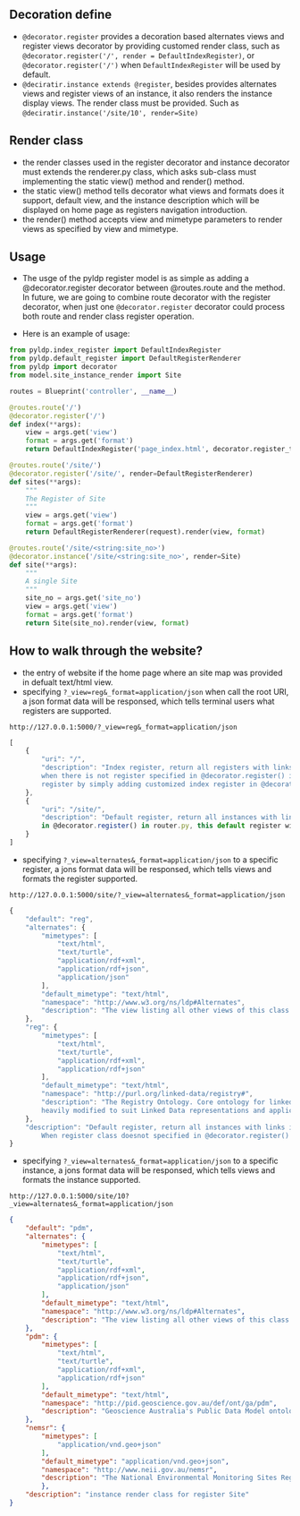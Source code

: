 
## Decoration define ##
* ```@decorator.register``` provides a decoration based alternates views and register views decorator by providing customed render class, such as  ```@decorator.register('/', render = DefaultIndexRegister)```, or ```@decorator.register('/')``` when ```DefaultIndexRegister``` will be used by default.
* ```@deciratir.instance extends @register```, besides provides alternates views and register views of an instance, it also renders the instance display views. The render class must be provided. Such as ```@deciratir.instance('/site/10', render=Site)```

## Render class ##
* the render classes used in the register decorator and instance decorator must extends the renderer.py class, which asks sub-class must implementing the static view() method and render() method.
* the static view() method tells decorator what views and formats does it support, default view, and the instance description which will be displayed on home page as registers navigation introduction.
* the render() method accepts view and mimetype parameters to render views as specified by view and mimetype.

## Usage ##
* The usge of the pyldp register model is as simple as adding a @decorator.register decorator between @routes.route and the method.  In future, we are going to combine route decorator with the register decorator, when just one ```@decorator.register``` decorator could process both route and render class register operation. 

* Here is an example of usage:
``` python
from pyldp.index_register import DefaultIndexRegister
from pyldp.default_register import DefaultRegisterRenderer
from pyldp import decorator
from model.site_instance_render import Site

routes = Blueprint('controller', __name__)

@routes.route('/')
@decorator.register('/') 
def index(**args):
    view = args.get('view')
    format = args.get('format')
    return DefaultIndexRegister('page_index.html', decorator.register_tree).render(view, format)

@routes.route('/site/')
@decorator.register('/site/', render=DefaultRegisterRenderer)
def sites(**args):
    """
    The Register of Site
    """
    view = args.get('view')
    format = args.get('format')
    return DefaultRegisterRenderer(request).render(view, format)

@routes.route('/site/<string:site_no>')
@decorator.instance('/site/<string:site_no>', render=Site)
def site(**args):
    """
    A single Site
    """
    site_no = args.get('site_no')
    view = args.get('view')
    format = args.get('format')
    return Site(site_no).render(view, format)
```

## How to walk through the website? ##
* the entry of website if the home page where an site map was provided in defualt text/html view. 
* specifying ```?_view=reg&_format=application/json``` when call the root URI, a json format data will be responsed, which tells terminal users what registers are supported.
```
http://127.0.0.1:5000/?_view=reg&_format=application/json
```
```javascript
[
	{
		"uri": "/",
		"description": "Index register, return all registers with links navigating to them. This index register will be used\
		when there is not register specified in @decorator.register() in routes.py.  People can replace this default 	\
		register by simply adding customized index register in @decorator.register() decorator."
	},
	{
		"uri": "/site/",
		"description": "Default register, return all instances with links in one page.   When register class doesnot specified \ 
		in @decorator.register() in router.py, this default register will be applied."
	}
]

```
* specifying ```?_view=alternates&_format=application/json``` to a specific register, a jons format data will be responsed, which tells views and formats the register supported.
```
http://127.0.0.1:5000/site/?_view=alternates&_format=application/json
```
```javascript
{
	"default": "reg",
	"alternates": {
		"mimetypes": [
			"text/html",
			"text/turtle",
			"application/rdf+xml",
			"application/rdf+json",
			"application/json"
		],
		"default_mimetype": "text/html",
		"namespace": "http://www.w3.org/ns/ldp#Alternates",
		"description": "The view listing all other views of this class of object"
	},
	"reg": {
		"mimetypes": [
			"text/html",
			"text/turtle",
			"application/rdf+xml",
			"application/rdf+json"
		],
		"default_mimetype": "text/html",
		"namespace": "http://purl.org/linked-data/registry#",
		"description": "The Registry Ontology. Core ontology for linked data registry services. Based on ISO19135 but \
		heavily modified to suit Linked Data representations and applications"
	},
	"description": "Default register, return all instances with links in one page.   \
		When register class doesnot specified in @decorator.register() in router.py, this default register will be applied."
}
```
* specifying ```?_view=alternates&_format=application/json``` to a specific instance, a jons format data will be responsed, which tells views and formats the instance supported.
```
http://127.0.0.1:5000/site/10?_view=alternates&_format=application/json
```

```json
{
	"default": "pdm",
	"alternates": {
		"mimetypes": [
			"text/html",
			"text/turtle",
			"application/rdf+xml",
			"application/rdf+json",
			"application/json"
		],
		"default_mimetype": "text/html",
		"namespace": "http://www.w3.org/ns/ldp#Alternates",
		"description": "The view listing all other views of this class of object"
	},
	"pdm": {
		"mimetypes": [
			"text/html",
			"text/turtle",
			"application/rdf+xml",
			"application/rdf+json"
		],
		"default_mimetype": "text/html",
		"namespace": "http://pid.geoscience.gov.au/def/ont/ga/pdm",
		"description": "Geoscience Australia's Public Data Model ontology"
	},
	"nemsr": {
		"mimetypes": [
			"application/vnd.geo+json"
		],
		"default_mimetype": "application/vnd.geo+json",
		"namespace": "http://www.neii.gov.au/nemsr",
		"description": "The National Environmental Monitoring Sites Register"
		},
	"description": "instance render class for register Site"
}
```
	
		
		
